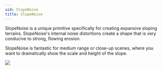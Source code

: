 ```yaml
---
uid: SlopeNoise
title: SlopeNoise
---
```


SlopeNoise is a unique primitive specifically for creating expansive sloping terrains. SlopeNoise's internal noise distortions create a shape that is very conducive to strong, flowing erosion.

SlopeNoise is fantastic for medium range or close-up scenes, where you want to dramatically show the scale and height of the slope.

![](/images/ref/SlopeNoise/SlopeNoise.webp)